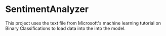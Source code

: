 # SentimentAnalyzer

This project uses the text file from Microsoft's machine learning tutorial on Binary Classifications to load data into the into the model. 
